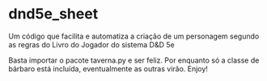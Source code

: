 # dnd5e_sheet
Um código que facilita e automatiza a criação de um personagem segundo as regras do Livro do Jogador do sistema D&amp;D 5e

Basta importar o pacote taverna.py e ser feliz. 
Por enquanto só a classe de bárbaro está incluída, eventualmente as outras virão. Enjoy!
